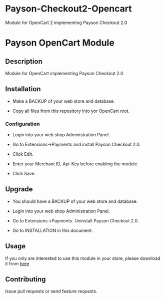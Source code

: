 Payson-Checkout2-Opencart
========================

Module for OpenCart 2 implementing Payson Checkout 2.0

# Payson OpenCart Module

## Description

Module for OpenCart implementing Payson Checkout 2.0

## Installation

* Make a BACKUP of your web store and database. 

* Copy all files from this repository into yor OpenCart root. 

### Configuration

* Login into your web shop Administration Panel.

* Go to Extensions->Payments and install Payson Checkout 2.0. 

* Click Edit.

* Enter your Merchant ID, Api-Key before enabling the module.

* Click Save.

## Upgrade

* You should have a BACKUP of your web store and database.

* Login into your web shop Administration Panel.

* Go to Extensions->Payments. Uninstall Payson Checkout 2.0. 

* Go to INSTALLATION in this document. 

## Usage

If you only are interested to use this module in your store, please download it from [here](https://github.com/PaysonAB/Payson-Checkout2-Opencart)

## Contributing

Issue pull requests or send feature requests.